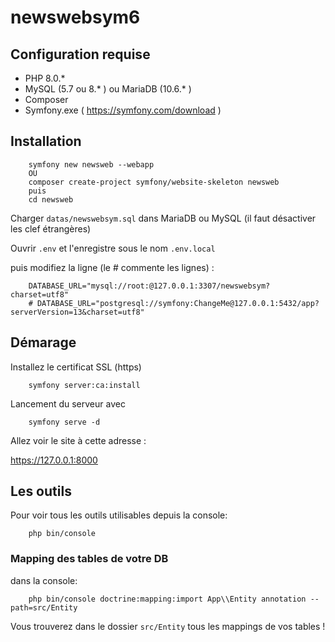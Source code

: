 # newswebsym6

## Configuration requise

- PHP 8.0.*
- MySQL (5.7 ou 8.* ) ou MariaDB (10.6.* )
- Composer
- Symfony.exe ( https://symfony.com/download ) 

## Installation

        symfony new newsweb --webapp
        OU
        composer create-project symfony/website-skeleton newsweb
        puis
        cd newsweb


Charger `datas/newswebsym.sql` dans MariaDB ou MySQL (il faut désactiver les clef étrangères)

Ouvrir `.env` et l'enregistre sous le nom `.env.local`

puis modifiez la ligne (le # commente les lignes) :

        DATABASE_URL="mysql://root:@127.0.0.1:3307/newswebsym?charset=utf8"
        # DATABASE_URL="postgresql://symfony:ChangeMe@127.0.0.1:5432/app?serverVersion=13&charset=utf8"

## Démarage

Installez le certificat SSL (https)

        symfony server:ca:install

Lancement du serveur avec

        symfony serve -d

Allez voir le site à cette adresse :

https://127.0.0.1:8000

## Les outils

Pour voir tous les outils utilisables depuis la console:

        php bin/console

### Mapping des tables de votre DB

dans la console:

        php bin/console doctrine:mapping:import App\\Entity annotation --path=src/Entity

Vous trouverez dans le dossier `src/Entity` tous les mappings de vos tables !
